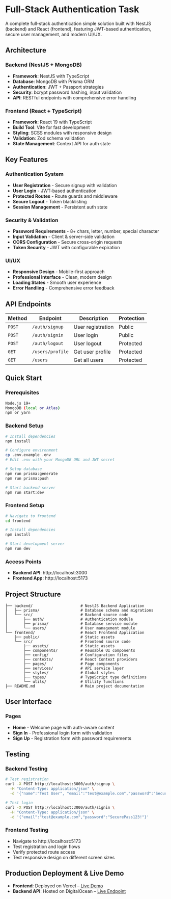 # Full-Stack Authentication Task

A complete full-stack authentication simple solution built with NestJS (backend) and React (frontend), featuring JWT-based authentication, secure user management, and modern UI/UX.

## Architecture

### Backend (NestJS + MongoDB)

- **Framework**: NestJS with TypeScript
- **Database**: MongoDB with Prisma ORM
- **Authentication**: JWT + Passport strategies
- **Security**: bcrypt password hashing, input validation
- **API**: RESTful endpoints with comprehensive error handling

### Frontend (React + TypeScript)

- **Framework**: React 19 with TypeScript
- **Build Tool**: Vite for fast development
- **Styling**: SCSS modules with responsive design
- **Validation**: Zod schema validation
- **State Management**: Context API for auth state

## Key Features

### Authentication System

- **User Registration** - Secure signup with validation
- **User Login** - JWT-based authentication
- **Protected Routes** - Route guards and middleware
- **Secure Logout** - Token blacklisting
- **Session Management** - Persistent auth state

### Security & Validation

- **Password Requirements** - 8+ chars, letter, number, special character
- **Input Validation** - Client & server-side validation
- **CORS Configuration** - Secure cross-origin requests
- **Token Security** - JWT with configurable expiration

### UI/UX

- **Responsive Design** - Mobile-first approach
- **Professional Interface** - Clean, modern design
- **Loading States** - Smooth user experience
- **Error Handling** - Comprehensive error feedback

## API Endpoints

| Method | Endpoint         | Description       | Protection |
| ------ | ---------------- | ----------------- | ---------- |
| `POST` | `/auth/signup`   | User registration | Public     |
| `POST` | `/auth/signin`   | User login        | Public     |
| `POST` | `/auth/logout`   | User logout       | Protected  |
| `GET`  | `/users/profile` | Get user profile  | Protected  |
| `GET`  | `/users`         | Get all users     | Protected  |

## Quick Start

### Prerequisites

```bash
Node.js 19+
MongoDB (local or Atlas)
npm or yarn
```

### Backend Setup

```bash
# Install dependencies
npm install

# Configure environment
cp .env.example .env
# Edit .env with your MongoDB URL and JWT secret

# Setup database
npm run prisma:generate
npm run prisma:push

# Start backend server
npm run start:dev
```

### Frontend Setup

```bash
# Navigate to frontend
cd frontend

# Install dependencies
npm install

# Start development server
npm run dev
```

### Access Points

- **Backend API**: http://localhost:3000
- **Frontend App**: http://localhost:5173

## Project Structure

```
├── backend/                     # NestJS Backend Application
│   ├── prisma/                  # Database schema and migrations
│   └── src/                     # Backend source code
│       ├── auth/                # Authentication module
│       ├── prisma/              # Database service module
│       └── users/               # User management module
└── frontend/                    # React Frontend Application
    ├── public/                  # Static assets
    └── src/                     # Frontend source code
        ├── assets/              # Static assets
        ├── components/          # Reusable UI components
        ├── config/              # Configuration files
        ├── contexts/            # React Context providers
        ├── pages/               # Page components
        ├── services/            # API service layer
        ├── styles/              # Global styles
        ├── types/               # TypeScript type definitions
        └── utils/               # Utility functions
├── README.md                    # Main project documentation
```

## User Interface

### Pages

- **Home** - Welcome page with auth-aware content
- **Sign In** - Professional login form with validation
- **Sign Up** - Registration form with password requirements

## Testing

### Backend Testing

```bash
# Test registration
curl -X POST http://localhost:3000/auth/signup \
  -H "Content-Type: application/json" \
  -d '{"name":"Test User", "email":"test@example.com","password":"SecurePass123!"}'

# Test login
curl -X POST http://localhost:3000/auth/signin \
  -H "Content-Type: application/json" \
  -d '{"email":"test@example.com","password":"SecurePass123!"}'
```

### Frontend Testing

- Navigate to http://localhost:5173
- Test registration and login flows
- Verify protected route access
- Test responsive design on different screen sizes

## Production Deployment & Live Demo

- **Frontend**: Deployed on Vercel – [Live Demo](https://easygenerator-fullstack-auth-task.vercel.app/)
- **Backend API**: Hosted on DigitalOcean – [Live Endpoint](https://easygenerator-backend-auth-ilem6.ondigitalocean.app/)

